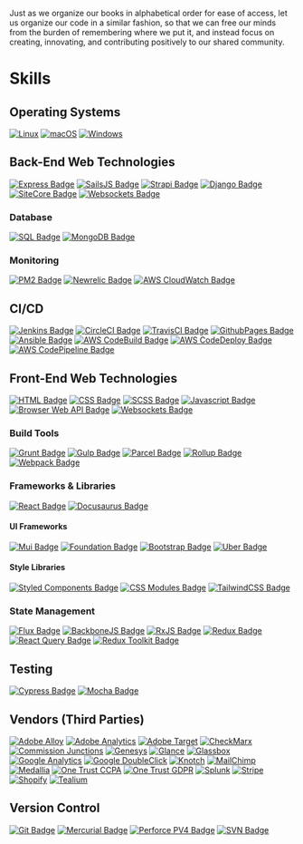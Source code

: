 Just as we organize our books in alphabetical order for ease of access, let us organize our code in a similar fashion, so that we can free our minds from the burden of remembering where we put it, and instead focus on creating, innovating, and contributing positively to our shared community.

# Skills

## Operating Systems

[![Linux](https://svgshare.com/i/Zhy.svg)](https://svgshare.com/i/Zhy.svg)
[![macOS](https://svgshare.com/i/ZjP.svg)](https://www.apple.com/macos/ventura/)
[![Windows](https://svgshare.com/i/ZhY.svg)](https://www.microsoft.com/en-us/windows?r=1)

## Back-End Web Technologies

[![Express Badge](https://img.shields.io/badge/framework-expressjs-critical.svg)](https://expressjs.com/)
[![SailsJS Badge](https://img.shields.io/badge/framework-sailsjs-critical.svg)](https://sailsjs.com/)
[![Strapi Badge](https://img.shields.io/badge/framework-strapi-critical.svg)](https://strapi.io/)
[![Django Badge](https://img.shields.io/badge/framework-django-critical.svg)](https://www.djangoproject.com/)
[![SiteCore Badge](https://img.shields.io/badge/framework-SiteCore-critical.svg)](https://www.sitecore.com/)
[![Websockets Badge](https://img.shields.io/badge/framework-websockets-critical.svg)](https://developer.mozilla.org/en-US/docs/Web/API/WebSockets_API)

### Database

[![SQL Badge](https://img.shields.io/badge/monitoring-pm2-critical.svg)](https://www.mysql.com/)
[![MongoDB Badge](https://img.shields.io/badge/monitoring-newrelic-critical.svg)](https://www.mongodb.com/)

### Monitoring

[![PM2 Badge](https://img.shields.io/badge/monitoring-pm2-critical.svg)](https://pm2.keymetrics.io/docs/usage/monitoring/)
[![Newrelic Badge](https://img.shields.io/badge/monitoring-newrelic-critical.svg)](https://newrelic.com/)
[![AWS CloudWatch Badge](https://img.shields.io/badge/monitoring-aws%20cloudwatch-critical.svg)](https://docs.aws.amazon.com/cloudwatch/index.html)

## CI/CD

[![Jenkins Badge](https://img.shields.io/badge/build-jenkins-critical.svg)](https://www.jenkins.io/)
[![CircleCI Badge](https://img.shields.io/badge/build-circleci-critical.svg)](https://circleci.com/)
[![TravisCI Badge](https://img.shields.io/badge/build-travisci-critical.svg)](https://www.travis-ci.com/)
[![GithubPages Badge](https://img.shields.io/badge/build-githubpages-critical.svg)](https://pages.github.com/)
[![Ansible Badge](https://img.shields.io/badge/build-ansible-critical.svg)](https://www.ansible.com/)
[![AWS CodeBuild Badge](https://img.shields.io/badge/build-aws%20codebuild-critical.svg)](https://aws.amazon.com/codebuild/)
[![AWS CodeDeploy Badge](https://img.shields.io/badge/build-aws%20codedeploy-critical.svg)](https://aws.amazon.com/codedeploy/)
[![AWS CodePipeline Badge](https://img.shields.io/badge/build-aws%20codepipeline-critical.svg)](https://aws.amazon.com/codepipeline/)

## Front-End Web Technologies

[![HTML Badge](https://img.shields.io/badge/language-HTML-blue.svg)](https://www.w3schools.com/html/)
[![CSS Badge](https://img.shields.io/badge/language-CSS-blue.svg)](https://www.w3schools.com/css/)
[![SCSS Badge](https://img.shields.io/badge/language-SCSS-blue.svg)](https://sass-lang.com/)
[![Javascript Badge](https://img.shields.io/badge/language-Javascript-blue.svg)](https://developer.mozilla.org/en-US/docs/Web/JavaScript)
[![Browser Web API Badge](https://img.shields.io/badge/language-BrowserAPI-blue.svg)](https://developer.chrome.com/docs/extensions/reference/)
[![Websockets Badge](https://img.shields.io/badge/framework-websockets-blue.svg)](https://www.sitecore.com/)

### Build Tools

[![Grunt Badge](https://img.shields.io/badge/tool-grunt-blue.svg)](https://gruntjs.com/)
[![Gulp Badge](https://img.shields.io/badge/tool-gulp-blue.svg)](https://gulpjs.com/)
[![Parcel Badge](https://img.shields.io/badge/tool-parcel-blue.svg)](https://parceljs.org/)
[![Rollup Badge](https://img.shields.io/badge/tool-rollup-blue.svg)](https://rollupjs.org/)
[![Webpack Badge](https://img.shields.io/badge/tool-webpack-blue.svg)](https://webpack.js.org/)

### Frameworks & Libraries

[![React Badge](https://img.shields.io/badge/framework-react-blue.svg)](https://reactjs.org/)
[![Docusaurus Badge](https://img.shields.io/badge/framework-docusaurus-blue.svg)](https://docusaurus.io/)

#### UI Frameworks

[![Mui Badge](https://img.shields.io/badge/ui-mui-blue.svg)](https://mui.com/)
[![Foundation Badge](https://img.shields.io/badge/ui-foundation-blue.svg)](https://get.foundation/)
[![Bootstrap Badge](https://img.shields.io/badge/ui-bootstrap-blue.svg)](https://getbootstrap.com/)
[![Uber Badge](https://img.shields.io/badge/ui-baseweb.design-blue.svg)](https://baseweb.design/)

#### Style Libraries

[![Styled Components Badge](https://img.shields.io/badge/library-styled.components-blue.svg)](https://styled-components.com/)
[![CSS Modules Badge](https://img.shields.io/badge/library-css.modules-blue.svg)](https://github.com/css-modules/css-modules)
[![TailwindCSS Badge](https://img.shields.io/badge/library-tailwind-blue.svg)](https://tailwindcss.com/)

### State Management

[![Flux Badge](https://img.shields.io/badge/library-flux-blue.svg)](https://facebookarchive.github.io/flux/)
[![BackboneJS Badge](https://img.shields.io/badge/library-backbone-blue.svg)](https://backbonejs.org/)
[![RxJS Badge](https://img.shields.io/badge/library-rxjs-blue.svg)](https://rxjs.dev/guide/overview)
[![Redux Badge](https://img.shields.io/badge/library-redux-blue.svg)](https://redux.js.org/)
[![React Query Badge](https://img.shields.io/badge/library-react%20query-blue.svg)](https://react-query-v3.tanstack.com/)
[![Redux Toolkit Badge](https://img.shields.io/badge/library-redux%20toolkit-blue.svg)](https://redux-toolkit.js.org/)

## Testing

[![Cypress Badge](https://img.shields.io/badge/testing-cypress-green.svg)](https://www.cypress.io/)
[![Mocha Badge](https://img.shields.io/badge/testing-mocha-green.svg)](https://mochajs.org/)

## Vendors (Third Parties)

[![Adobe Alloy](https://img.shields.io/badge/build-adobe%20alloy-yellowgreen.svg)](https://github.com/adobe/alloy)
[![Adobe Analytics](https://img.shields.io/badge/build-adobe%20analytics-yellowgreen.svg)](https://business.adobe.com/products/analytics/adobe-analytics.html)
[![Adobe Target](https://img.shields.io/badge/build-adobe%20target-yellowgreen.svg)](https://business.adobe.com/products/target/adobe-target.html)
[![CheckMarx](https://img.shields.io/badge/build-checkmarx-yellowgreen.svg)](https://checkmarx.com/)
[![Commission Junctions](https://img.shields.io/badge/build-commission%20junctions-yellowgreen.svg)](https://www.cj.com/)
[![Genesys](https://img.shields.io/badge/build-genesys-yellowgreen.svg)](https://www.genesys.com/)
[![Glance](https://img.shields.io/badge/build-glance-yellowgreen.svg)](https://ww2.glance.net/)
[![Glassbox](https://img.shields.io/badge/build-glassbox-yellowgreen.svg)](https://www.glassbox.com/)
[![Google Analytics](https://img.shields.io/badge/build-google%20analytics-yellowgreen.svg)](https://shields.io/)
[![Google DoubleClick](https://img.shields.io/badge/build-google%20doubleclick-yellowgreen.svg)](https://marketingplatform.google.com/about/enterprise/)
[![Knotch](https://img.shields.io/badge/build-knotch-yellowgreen.svg)](https://knotch.com/)
[![MailChimp](https://img.shields.io/badge/build-mailchimp-yellowgreen.svg)](https://mailchimp.com/)
[![Medallia](https://img.shields.io/badge/build-medallia-yellowgreen.svg)](https://www.medallia.com/)
[![One Trust CCPA](https://img.shields.io/badge/build-onetrust%20ccpa-yellowgreen.svg)](https://www.onetrust.com/solutions/ccpa-compliance/)
[![One Trust GDPR](https://img.shields.io/badge/build-onetrust%20gdpr-yellowgreen.svg)](https://www.onetrust.com/solutions/gdpr-compliance/)
[![Splunk](https://img.shields.io/badge/build-splunk-yellowgreen.svg)](https://www.splunk.com/en_us/download/splunk-cloud.html)
[![Stripe](https://img.shields.io/badge/build-stripe-yellowgreen.svg)](https://stripe.com/)
[![Shopify](https://img.shields.io/badge/build-shopify-yellowgreen.svg)](https://www.shopify.com/)
[![Tealium](https://img.shields.io/badge/build-tealium-yellowgreen.svg)](https://tealium.com/)

## Version Control

[![Git Badge](https://img.shields.io/badge/version-git-yellow.svg)](https://git-scm.com/)
[![Mercurial Badge](https://img.shields.io/badge/version-merurial-yellow.svg)](https://www.mercurial-scm.org/)
[![Perforce PV4 Badge](https://img.shields.io/badge/version-pv4-yellow.svg)](https://www.perforce.com/downloads/helix-visual-client-p4v)
[![SVN Badge](https://img.shields.io/badge/version-svn-yellow.svg)](https://subversion.apache.org/)
